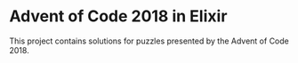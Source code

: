 # Advent of Code 2018 in Elixir

This project contains solutions for puzzles presented by the Advent of Code 2018.



